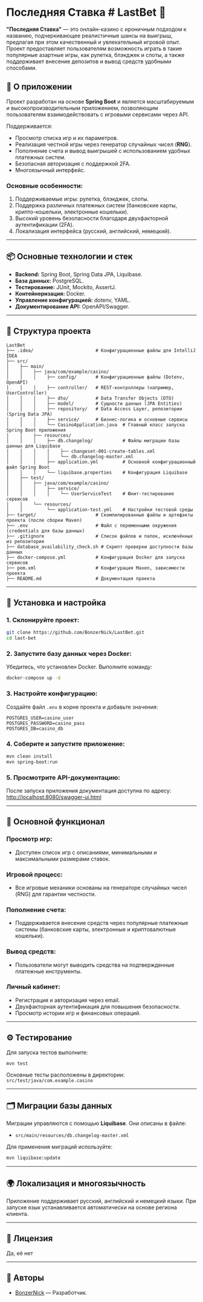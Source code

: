 # Последняя Ставка # LastBet 🎲

**"Последняя Ставка"** — это онлайн-казино с ироничным подходом к названию, подчеркивающее реалистичные шансы на выигрыш, предлагая при этом качественный и увлекательный игровой опыт. Проект предоставляет пользователям возможность играть в такие популярные азартные игры, как рулетка, блэкджек и слоты, а также поддерживает внесение депозитов и вывод средств удобными способами.

## 🚀 О приложении

Проект разработан на основе **Spring Boot** и является масштабируемым и высокопроизводительным приложением, позволяющим пользователям взаимодействовать с игровыми сервисами через API.

Поддерживается:
- Просмотр списка игр и их параметров.
- Реализация честной игры через генератор случайных чисел (**RNG**).
- Пополнение счета и вывод выигрышей с использованием удобных платежных систем.
- Безопасная авторизация с поддержкой 2FA.
- Многоязычный интерфейс.

### Основные особенности:
1. Поддерживаемые игры: рулетка, блэкджек, слоты.
2. Поддержка различных платежных систем (банковские карты, крипто-кошельки, электронные кошельки).
3. Высокий уровень безопасности благодаря двухфакторной аутентификации (2FA).
4. Локализация интерфейса (русский, английский, немецкий).

---

## 📦 Основные технологии и стек

- **Backend:** Spring Boot, Spring Data JPA, Liquibase.
- **База данных:** PostgreSQL.
- **Тестирование:** JUnit, Mockito, AssertJ.
- **Контейнеризация:** Docker.
- **Управление конфигурацией:** dotenv, YAML.
- **Документирование API:** OpenAPI/Swagger.

---

## 📂 Структура проекта
```plaintext
LastBet
├── .idea/                       # Конфигурационные файлы для IntelliJ IDEA
├── src/
│    ├── main/
│    │    ├── java/com/example/casino/
│    │    │    ├── config/       # Конфигурационные файлы (Dotenv, OpenAPI)
│    │    │    ├── controller/   # REST-контроллеры (например, UserController)
│    │    │    ├── dto/          # Data Transfer Objects (DTO)
│    │    │    ├── model/        # Сущности данных (JPA Entities)
│    │    │    ├── repository/   # Data Access Layer, репозитории (Spring Data JPA)
│    │    │    ├── service/      # Бизнес-логика и основные сервисы
│    │    │    └── CasinoApplication.java  # Главный класс запуска Spring Boot приложения
│    │    ├── resources/
│    │    │    ├── db.changelog/           # Файлы миграции базы данных для Liquibase
│    │    │    │    ├── changeset-001-create-tables.xml
│    │    │    │    └── db.changelog-master.xml
│    │    │    ├── application.yml         # Основной конфигурационный файл Spring Boot
│    │    │    └── liquibase.properties    # Конфигурация Liquibase
│    ├── test/
│    │    ├── java/com/example/casino/
│    │    │    ├── service/
│    │    │    │    └── UserServiceTest    # Юнит-тестирование сервисов
│    │    └── resources/
│    │         └── application-test.yml    # Настройки тестовой среды
├── target/                      # Скомпилированные файлы и артефакты проекта (после сборки Maven)
├── .env                         # Файл с переменными окружения (credentials для базы данных)
├── .gitignore                   # Список файлов и папок, исключённых из репозитория
├── database_availability_check.sh # Скрипт проверки доступности базы данных
├── docker-compose.yml           # Конфигурация Docker для запуска сервисов
├── pom.xml                      # Конфигурация Maven, зависимости проекта
├── README.md                    # Документация проекта
```
---

## 🔧 Установка и настройка

### 1. Склонируйте проект:
```bash
git clone https://github.com/BonzerNick/LastBet.git
cd last-bet
```

### 2. Запустите базу данных через Docker:
Убедитесь, что установлен Docker. Выполните команду:
```bash
docker-compose up -d
```

### 3. Настройте конфигурацию:
Создайте файл `.env` в корне проекта и добавьте значения:
```env
POSTGRES_USER=casino_user
POSTGRES_PASSWORD=casino_pass
POSTGRES_DB=casino_db
```

### 4. Соберите и запустите приложение:
```bash
mvn clean install
mvn spring-boot:run
```

### 5. Просмотрите API-документацию:
После запуска приложения документация доступна по адресу:
[http://localhost:8080/swagger-ui.html](http://localhost:8080/swagger-ui.html)

---

## 📖 Основной функционал

### Просмотр игр:
- Доступен список игр с описаниями, минимальными и максимальными размерами ставок.

### Игровой процесс:
- Все игровые механики основаны на генераторе случайных чисел (RNG) для гарантии честности.

### Пополнение счета:
- Поддерживается внесение средств через популярные платежные системы (банковские карты, электронные и криптовалютные кошельки).

### Вывод средств:
- Пользователи могут выводить средства на подтвержденные платежные инструменты.

### Личный кабинет:
- Регистрация и авторизация через email.
- Двухфакторная аутентификация для повышения безопасности.
- Просмотр истории игр и финансовых операций.

---

## ⚙️ Тестирование

Для запуска тестов выполните:
```bash
mvn test
```

Основные тесты расположены в директории:  
`src/test/java/com.example.casino`

---

## 🗂 Миграции базы данных

Миграции управляются с помощью **Liquibase**. Они описаны в файле:
- `src/main/resources/db.changelog-master.xml`

Для применения миграций используйте:
```bash
mvn liquibase:update
```

---

## 🌍 Локализация и многоязычность

Приложение поддерживает русский, английский и немецкий языки. При запуске язык устанавливается автоматически на основе региона клиента.

---

## 📜 Лицензия

Да, её нет

---

## 👥 Авторы

- [BonzerNick](https://github.com/BonzerNick) — Разработчик.
